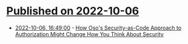 # [Published on 2022-10-06](index.md)

* [2022-10-06, 16:49:00](https://soylentnews.org/article.pl?sid=22/10/06/0052221&from=rss) - [How Oso's Security-as-Code Approach to Authorization Might Change How You Think About Security](https://soylentnews.org/article.pl?sid=22/10/06/0052221&from=rss)
